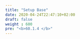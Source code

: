 ```yaml
---
title: "Setup Base" 
date: 2020-04-24T22:47:10+02:00
draft: false
weight : 600
pre: "<b>60.1.4 </b>"
---
```





